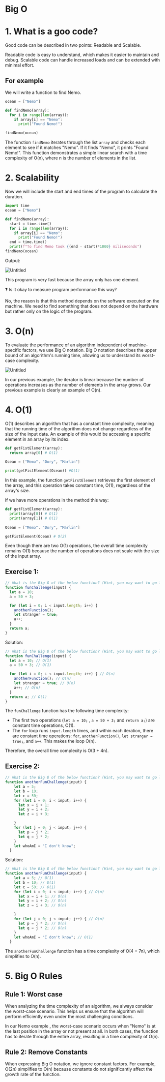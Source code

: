 # Big O

# 1. What is a goo code?

Good code can be described in two points: Readable and Scalable.

Readable code is easy to understand, which makes it easier to maintain and debug. Scalable code can handle increased loads and can be extended with minimal effort.

## For example

We will write a function to find Nemo.

```python
ocean = ["Nemo"]

def findNemo(array):
  for i in range(len(array)):
    if array[i] == "Nemo":
      print("Found Nemo!")

findNemo(ocean)
```

The function `findNemo` iterates through the list `array` and checks each element to see if it matches "Nemo". If it finds "Nemo", it prints "Found Nemo!". This function demonstrates a simple linear search with a time complexity of O(n), where n is the number of elements in the list.

# 2. Scalability

Now we will include the start and end times of the program to calculate the duration.

```python
import time
ocean = ["Nemo"]

def findNemo(array):
  start = time.time()
  for i in range(len(array)):
    if array[i] == "Nemo":
      print("Found Nemo!")
  end = time.time()
  print(f"To find Memo took {(end - start)*1000} miliseconds")
findNemo(ocean)
```

Output:

![Untitled](Big%20O%20a0f5642960314f0db71e3226e2e3afbb/Untitled.png)

This program is very fast because the array only has one element.

❓ Is it okay to measure program performance this way?

No, the reason is that this method depends on the software executed on the machine. We need to find something that does not depend on the hardware but rather only on the logic of the program.

# 3. O(n)

To evaluate the performance of an algorithm independent of machine-specific factors, we use Big O notation. Big O notation describes the upper bound of an algorithm's running time, allowing us to understand its worst-case complexity.

![Untitled](Big%20O%20a0f5642960314f0db71e3226e2e3afbb/Untitled%201.png)

In our previous example, the iterator is linear because the number of operations increases as the number of elements in the array grows. Our previous example is clearly an example of O(n).

# 4. O(1)

O(1) describes an algorithm that has a constant time complexity, meaning that the running time of the algorithm does not change regardless of the size of the input data. An example of this would be accessing a specific element in an array by its index.

```python
def getFistElement(array):
  return array[0] # O(1)
  
Ocean = ["Memo", "Dory", "Marlin"]

print(getFistElement(Ocean)) #O(1)
```

In this example, the function `getFirstElement` retrieves the first element of the array, and this operation takes constant time, O(1), regardless of the array's size.

If we have more operations in the method this way:

```python
def getFistElement(array):
  print(array[0]) # O(1)
  print(array[1]) # O(1)
  
Ocean = ["Memo", "Dory", "Marlin"]

getFistElement(Ocean) # O(2)
```

Even though there are two O(1) operations, the overall time complexity remains O(1) because the number of operations does not scale with the size of the input array.

## Exercise 1:

```jsx
// What is the Big O of the below function? (Hint, you may want to go line by line)
function funChallenge(input) {
  let a = 10;
  a = 50 + 3;

  for (let i = 0; i < input.length; i++) {
    anotherFunction();
    let stranger = true;
    a++;
  }
  return a;
}
```

Solution:

```jsx
// What is the Big O of the below function? (Hint, you may want to go line by line)
function funChallenge(input) {
  let a = 10; // O(1)
  a = 50 + 3; // O(1)

  for (let i = 0; i < input.length; i++) { // O(n)
    anotherFunction(); // O(n)
    let stranger = true; // O(n)
    a++; // O(n)
  }
  return a; // O(1)
}
```

The `funChallenge` function has the following time complexity:

- The first two operations (`let a = 10;` , `a = 50 + 3;` and `return a;`) are constant time operations, O(1).
- The `for` loop runs `input.length` times, and within each iteration, there are constant time operations: `for`, `anotherFunction()`, `let stranger = true;`, and `a++`. This makes the loop O(n).

Therefore, the overall time complexity is O(3 + 4n).

## Exercise 2:

```jsx
// What is the Big O of the below function? (Hint, you may want to go line by line)
function anotherFunChallenge(input) {
    let a = 5; 
    let b = 10; 
    let c = 50; 
    for (let i = 0; i < input; i++) { 
      let x = i + 1; 
      let y = i + 2; 
      let z = i + 3; 

    }
    for (let j = 0; j < input; j++) { 
      let p = j * 2; 
      let q = j * 2; 
    }
    let whoAmI = "I don't know"; 
  }
```

Solution:

```jsx
// What is the Big O of the below function? (Hint, you may want to go line by line)
function anotherFunChallenge(input) {
    let a = 5; // O(1)
    let b = 10; // O(1)
    let c = 50; // O(1)
    for (let i = 0; i < input; i++) { // O(n)
      let x = i + 1; // O(n)
      let y = i + 2; // O(n)
      let z = i + 3; // O(n)

    }
    for (let j = 0; j < input; j++) { // O(n)
      let p = j * 2; // O(n)
      let q = j * 2; // O(n) 
    }
    let whoAmI = "I don't know"; // O(1)
  }
```

The `anotherFunChallenge` function has a time complexity of O(4 + 7n), which simplifies to O(n).

# 5. Big O Rules

## Rule 1: Worst case

When analyzing the time complexity of an algorithm, we always consider the worst-case scenario. This helps us ensure that the algorithm will perform efficiently even under the most challenging conditions.

In our Nemo example , the worst-case scenario occurs when "Nemo" is at the last position in the array or not present at all. In both cases, the function has to iterate through the entire array, resulting in a time complexity of O(n).

## Rule 2: Remove Constants

When expressing Big O notation, we ignore constant factors. For example, O(2n) simplifies to O(n) because constants do not significantly affect the growth rate of the function.